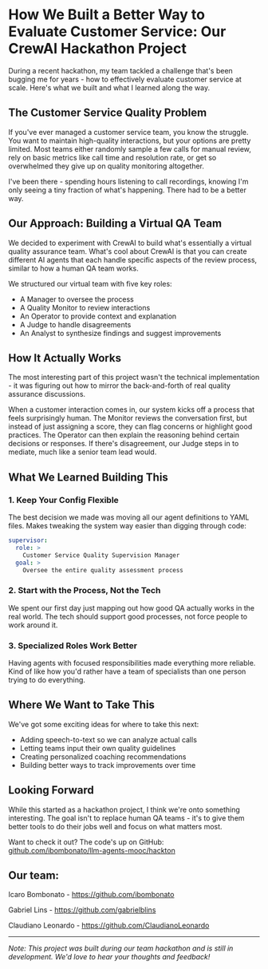 # How We Built a Better Way to Evaluate Customer Service: Our CrewAI Hackathon Project

During a recent hackathon, my team tackled a challenge that's been bugging me for years - how to effectively evaluate customer service at scale. Here's what we built and what I learned along the way.

## The Customer Service Quality Problem 

If you've ever managed a customer service team, you know the struggle. You want to maintain high-quality interactions, but your options are pretty limited. Most teams either randomly sample a few calls for manual review, rely on basic metrics like call time and resolution rate, or get so overwhelmed they give up on quality monitoring altogether.

I've been there - spending hours listening to call recordings, knowing I'm only seeing a tiny fraction of what's happening. There had to be a better way.

## Our Approach: Building a Virtual QA Team

We decided to experiment with CrewAI to build what's essentially a virtual quality assurance team. What's cool about CrewAI is that you can create different AI agents that each handle specific aspects of the review process, similar to how a human QA team works.

We structured our virtual team with five key roles:
* A Manager to oversee the process
* A Quality Monitor to review interactions
* An Operator to provide context and explanation
* A Judge to handle disagreements
* An Analyst to synthesize findings and suggest improvements

## How It Actually Works

The most interesting part of this project wasn't the technical implementation - it was figuring out how to mirror the back-and-forth of real quality assurance discussions. 

When a customer interaction comes in, our system kicks off a process that feels surprisingly human. The Monitor reviews the conversation first, but instead of just assigning a score, they can flag concerns or highlight good practices. The Operator can then explain the reasoning behind certain decisions or responses. If there's disagreement, our Judge steps in to mediate, much like a senior team lead would.

## What We Learned Building This

### 1. Keep Your Config Flexible

The best decision we made was moving all our agent definitions to YAML files. Makes tweaking the system way easier than digging through code:

```yaml
supervisor:
  role: >
    Customer Service Quality Supervision Manager
  goal: >
    Oversee the entire quality assessment process
```

### 2. Start with the Process, Not the Tech

We spent our first day just mapping out how good QA actually works in the real world. The tech should support good processes, not force people to work around it.

### 3. Specialized Roles Work Better

Having agents with focused responsibilities made everything more reliable. Kind of like how you'd rather have a team of specialists than one person trying to do everything.

## Where We Want to Take This

We've got some exciting ideas for where to take this next:

* Adding speech-to-text so we can analyze actual calls
* Letting teams input their own quality guidelines
* Creating personalized coaching recommendations
* Building better ways to track improvements over time

## Looking Forward

While this started as a hackathon project, I think we're onto something interesting. The goal isn't to replace human QA teams - it's to give them better tools to do their jobs well and focus on what matters most.

Want to check it out? The code's up on GitHub: [github.com/ibombonato/llm-agents-mooc/hackton](https://github.com/ibombonato/llm-agents-mooc-f24/tree/main/hackaton)


## Our team:

Icaro Bombonato - https://github.com/ibombonato

Gabriel Lins - https://github.com/gabrielblins

Claudiano Leonardo - https://github.com/ClaudianoLeonardo

---

*Note: This project was built during our team hackathon and is still in development. We'd love to hear your thoughts and feedback!*
